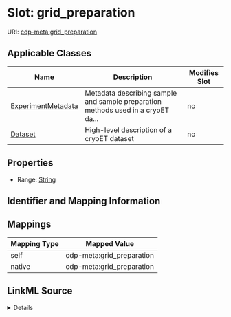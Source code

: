

# Slot: grid_preparation

URI: [cdp-meta:grid_preparation](metadatagrid_preparation)



<!-- no inheritance hierarchy -->





## Applicable Classes

| Name | Description | Modifies Slot |
| --- | --- | --- |
| [ExperimentMetadata](ExperimentMetadata.md) | Metadata describing sample and sample preparation methods used in a cryoET da... |  no  |
| [Dataset](Dataset.md) | High-level description of a cryoET dataset |  no  |







## Properties

* Range: [String](String.md)





## Identifier and Mapping Information








## Mappings

| Mapping Type | Mapped Value |
| ---  | ---  |
| self | cdp-meta:grid_preparation |
| native | cdp-meta:grid_preparation |




## LinkML Source

<details>
```yaml
name: grid_preparation
alias: grid_preparation
domain_of:
- ExperimentMetadata
- Dataset
range: string

```
</details>